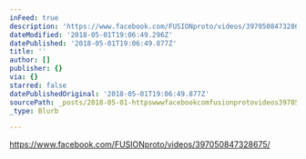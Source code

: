 ```yaml
---
inFeed: true
description: 'https://www.facebook.com/FUSIONproto/videos/397050847328675/'
dateModified: '2018-05-01T19:06:49.296Z'
datePublished: '2018-05-01T19:06:49.877Z'
title: ''
author: []
publisher: {}
via: {}
starred: false
datePublishedOriginal: '2018-05-01T19:06:49.877Z'
sourcePath: _posts/2018-05-01-httpswwwfacebookcomfusionprotovideos397050847328675.md
_type: Blurb

---
```

https://www.facebook.com/FUSIONproto/videos/397050847328675/